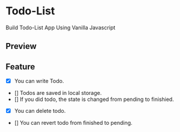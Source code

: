 # Todo-List

Build Todo-List App Using Vanilla Javascript

## Preview

## Feature

- [x] You can write Todo.
- [] Todos are saved in local storage.
- [] If you did todo, the state is changed from pending to finishied.
- [x] You can delete todo.
- [] You can revert todo from finished to pending.
